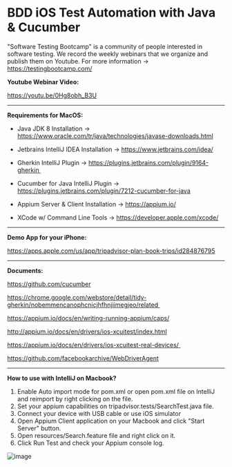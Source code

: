 # BDD iOS Test Automation with Java & Cucumber

"Software Testing Bootcamp" is a community of people interested in software testing. We record the weekly webinars that we organize and publish them on Youtube. For more information -> https://testingbootcamp.com/

**Youtube Webinar Video:**

https://youtu.be/0Hg8obh_B3U


-------------------------------


**Requirements for MacOS:**

 * Java JDK 8 Installation -> https://www.oracle.com/tr/java/technologies/javase-downloads.html

 * Jetbrains IntelliJ IDEA Installation -> https://www.jetbrains.com/idea/

 * Gherkin IntelliJ Plugin -> https://plugins.jetbrains.com/plugin/9164-gherkin 

 * Cucumber for Java IntelliJ Plugin -> https://plugins.jetbrains.com/plugin/7212-cucumber-for-java

 * Appium Server & Client Installation -> https://appium.io/

 * XCode w/ Command Line Tools -> https://developer.apple.com/xcode/

-------------------------------


**Demo App for your iPhone:**

 https://apps.apple.com/us/app/tripadvisor-plan-book-trips/id284876795


-------------------------------


**Documents:**

https://github.com/cucumber

https://chrome.google.com/webstore/detail/tidy-gherkin/nobemmencanophcnicjhfhnjiimegjeo/related 

https://appium.io/docs/en/writing-running-appium/caps/

http://appium.io/docs/en/drivers/ios-xcuitest/index.html

https://appium.io/docs/en/drivers/ios-xcuitest-real-devices/ 

https://github.com/facebookarchive/WebDriverAgent


---------------------------------

**How to use with IntelliJ on Macbook?**

1. Enable Auto import mode for pom.xml or open pom.xml file on IntelliJ and reimport by right clicking on the file.
2. Set your appium capabilities on tripadvisor.tests/SearchTest.java file.
3. Connect your device with USB cable or use iOS simulator
4. Open Appium Client application on your Macbook and click "Start Server" button.
5. Open resources/Search.feature file and right click on it.
6. Click Run Test and check your Appium console log.


![image](https://user-images.githubusercontent.com/89974862/134724720-da87a92e-323f-4745-adc9-73a8f67aa88d.png)


